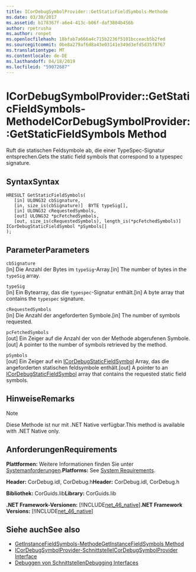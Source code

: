 ```yaml
---
title: ICorDebugSymbolProvider::GetStaticFieldSymbols-Methode
ms.date: 03/30/2017
ms.assetid: b178367f-a6e4-413c-b06f-daf3804b456b
author: rpetrusha
ms.author: ronpet
ms.openlocfilehash: 18bfab7a666a4c715b2236f5101bcceacb5b2fed
ms.sourcegitcommit: 0be8a279af6d8a43e03141e349d3efd5d35f8767
ms.translationtype: MT
ms.contentlocale: de-DE
ms.lasthandoff: 04/18/2019
ms.locfileid: "59072687"
---
```

# <a name="icordebugsymbolprovidergetstaticfieldsymbols-method"></a><span data-ttu-id="47c26-102">ICorDebugSymbolProvider::GetStaticFieldSymbols-Methode</span><span class="sxs-lookup"><span data-stu-id="47c26-102">ICorDebugSymbolProvider::GetStaticFieldSymbols Method</span></span>
<span data-ttu-id="47c26-103">Ruft die statischen Feldsymbole ab, die einer TypeSpec-Signatur entsprechen.</span><span class="sxs-lookup"><span data-stu-id="47c26-103">Gets the static field symbols that correspond to a typespec signature.</span></span>  
  
## <a name="syntax"></a><span data-ttu-id="47c26-104">Syntax</span><span class="sxs-lookup"><span data-stu-id="47c26-104">Syntax</span></span>  
  
```  
HRESULT GetStaticFieldSymbols(  
   [in] ULONG32 cbSignature,  
   [in, size_is(cbSignature)]  BYTE typeSig[],  
   [in] ULONG32 cRequestedSymbols,  
   [out] ULONG32 *pcFetchedSymbols,  
   [out, size_is(cRequestedSymbols), length_is(*pcFetchedSymbols)] ICorDebugStaticFieldSymbol *pSymbols[]  
);  
```  
  
## <a name="parameters"></a><span data-ttu-id="47c26-105">Parameter</span><span class="sxs-lookup"><span data-stu-id="47c26-105">Parameters</span></span>  
 `cbSignature`  
 <span data-ttu-id="47c26-106">[in] Die Anzahl der Bytes im `typeSig`-Array.</span><span class="sxs-lookup"><span data-stu-id="47c26-106">[in] The number of bytes in the `typeSig` array.</span></span>  
  
 `typeSig`  
 <span data-ttu-id="47c26-107">[in] Ein Bytearray, das die `typespec`-Signatur enthält.</span><span class="sxs-lookup"><span data-stu-id="47c26-107">[in] A byte array that contains the `typespec` signature.</span></span>  
  
 `cRequestedSymbols`  
 <span data-ttu-id="47c26-108">[in] Die Anzahl der angeforderten Symbole.</span><span class="sxs-lookup"><span data-stu-id="47c26-108">[in] The number of symbols requested.</span></span>  
  
 `pcFetchedSymbols`  
 <span data-ttu-id="47c26-109">[out] Ein Zeiger auf die Anzahl der von der Methode abgerufenen Symbole.</span><span class="sxs-lookup"><span data-stu-id="47c26-109">[out] A pointer to the number of symbols retrieved by the method.</span></span>  
  
 `pSymbols`  
 <span data-ttu-id="47c26-110">[out] Ein Zeiger auf ein [ICorDebugStaticFieldSymbol](../../../../docs/framework/unmanaged-api/debugging/icordebugstaticfieldsymbol-interface.md) Array, das die angeforderten statischen feldsymbole enthält.</span><span class="sxs-lookup"><span data-stu-id="47c26-110">[out] A pointer to an [ICorDebugStaticFieldSymbol](../../../../docs/framework/unmanaged-api/debugging/icordebugstaticfieldsymbol-interface.md) array that contains the requested static field symbols.</span></span>  
  
## <a name="remarks"></a><span data-ttu-id="47c26-111">Hinweise</span><span class="sxs-lookup"><span data-stu-id="47c26-111">Remarks</span></span>  
  
> [!NOTE]
>  <span data-ttu-id="47c26-112">Diese Methode ist nur mit .NET Native verfügbar.</span><span class="sxs-lookup"><span data-stu-id="47c26-112">This method is available with .NET Native only.</span></span>  
  
## <a name="requirements"></a><span data-ttu-id="47c26-113">Anforderungen</span><span class="sxs-lookup"><span data-stu-id="47c26-113">Requirements</span></span>  
 <span data-ttu-id="47c26-114">**Plattformen:** Weitere Informationen finden Sie unter [Systemanforderungen](../../../../docs/framework/get-started/system-requirements.md).</span><span class="sxs-lookup"><span data-stu-id="47c26-114">**Platforms:** See [System Requirements](../../../../docs/framework/get-started/system-requirements.md).</span></span>  
  
 <span data-ttu-id="47c26-115">**Header:** CorDebug.idl, CorDebug.h</span><span class="sxs-lookup"><span data-stu-id="47c26-115">**Header:** CorDebug.idl, CorDebug.h</span></span>  
  
 <span data-ttu-id="47c26-116">**Bibliothek:** CorGuids.lib</span><span class="sxs-lookup"><span data-stu-id="47c26-116">**Library:** CorGuids.lib</span></span>  
  
 <span data-ttu-id="47c26-117">**.NET Framework-Versionen:** [!INCLUDE[net_46_native](../../../../includes/net-46-native-md.md)]</span><span class="sxs-lookup"><span data-stu-id="47c26-117">**.NET Framework Versions:** [!INCLUDE[net_46_native](../../../../includes/net-46-native-md.md)]</span></span>  
  
## <a name="see-also"></a><span data-ttu-id="47c26-118">Siehe auch</span><span class="sxs-lookup"><span data-stu-id="47c26-118">See also</span></span>

- [<span data-ttu-id="47c26-119">GetInstanceFieldSymbols-Methode</span><span class="sxs-lookup"><span data-stu-id="47c26-119">GetInstanceFieldSymbols Method</span></span>](../../../../docs/framework/unmanaged-api/debugging/icordebugsymbolprovider-getinstancefieldsymbols-method.md)
- [<span data-ttu-id="47c26-120">ICorDebugSymbolProvider-Schnittstelle</span><span class="sxs-lookup"><span data-stu-id="47c26-120">ICorDebugSymbolProvider Interface</span></span>](../../../../docs/framework/unmanaged-api/debugging/icordebugsymbolprovider-interface.md)
- [<span data-ttu-id="47c26-121">Debuggen von Schnittstellen</span><span class="sxs-lookup"><span data-stu-id="47c26-121">Debugging Interfaces</span></span>](../../../../docs/framework/unmanaged-api/debugging/debugging-interfaces.md)
